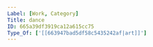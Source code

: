 ```yaml
---
Label: [Work, Category]
Title: dance
ID: 665a39df3919ca12a615cc75
Type_Of: ['[[663947bad5df58c5435242af|art]]']
---
```


